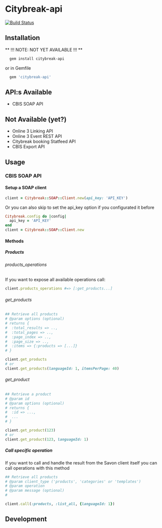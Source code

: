# Citybreak-api
[![Build Status](https://travis-ci.org/significantbit/citybreak-api.svg?branch=master)](https://travis-ci.org/significantbit/citybreak-api)
## Installation

** !!! NOTE: NOT YET AVAILABLE !!! **

```bash
  gem install citybreak-api
```

or in Gemfile

```ruby
  gem 'citybreak-api'
```

## API:s Available
- CBIS SOAP API

## Not Available (yet?)
- Online 3 Linking API
- Online 3 Event REST API
- Citybreak booking Statfeed API
- CBIS Export API

## Usage

### CBIS SOAP API
#### Setup a SOAP client
```ruby
client = Citybreak::SOAP::Client.new(api_key: 'API_KEY')
```

Or you can also skip to set the api_key option if you configurated it before
```ruby
Citybreak.config do |config|
  api_key = 'API_KEY'
end
client = Citybreak::SOAP::Client.new
```

#### Methods

##### Products

###### products_operations
If you want to expose all available operations call:
```ruby
client.products_operations #=> [:get_products...]
```

###### get_products
```ruby
## Retrieve all products
# @param options (optional)
# returns {
#  :total_results => ..,
#  :total_pages => ..,
#  :page_index => ..,
#  :page_size => ..,
#  :items => {:products => [...]}
# }

client.get_products
# or
client.get_products(languageId: 1, itemsPerPage: 40)
```

###### get_product
```ruby
## Retrieve a product
# @param id
# @param options (optional)
# returns {
#  :id => ...,
#  ...
# }

client.get_product(123)
# or
client.get_product(123, languageId: 1)
```

##### Call specific operation
If you want to call and handle the result from the Savon client itself you can call operations with this method

```ruby
## Retrieve all products
# @param client_type ('products', 'categories' or 'templates')
# @param operation
# @param message (optional)
#

client.call(:products, :list_all, {languageId: 1})
```

## Development
